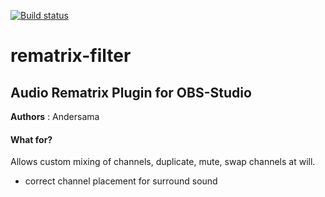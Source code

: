 [![Build status](https://ci.appveyor.com/api/projects/status/mdvuol8kuitkrk9f/branch/full-mix?svg=true)](https://ci.appveyor.com/project/Andersama/rematrix-filter/branch/full-mix)
# rematrix-filter

## Audio Rematrix Plugin for OBS-Studio ##

**Authors** :  Andersama

#### What for? ####
Allows custom mixing of channels, duplicate, mute, swap channels at will.
* correct channel placement for surround sound